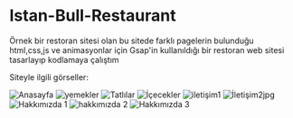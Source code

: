 # Istan-Bull-Restaurant
Örnek bir restoran sitesi olan bu sitede farklı pagelerin bulunduğu html,css,js ve animasyonlar için Gsap'in kullanıldığı bir restoran web sitesi tasarlayıp kodlamaya çalıştım

Siteyle ilgili görseller:

![Anasayfa](https://github.com/8oraa/Istan-Bull-Food-Company/assets/115693805/8ab7a8f5-a1dd-44ee-a1a7-c9220fe3133b)
![yemekler](https://github.com/8oraa/Istan-Bull-Food-Company/assets/115693805/40a216b3-e054-4426-a44c-4fabccf3555b)
![Tatlılar](https://github.com/8oraa/Istan-Bull-Food-Company/assets/115693805/bc7cc2fc-61eb-42c8-a97c-1cf5e9bd91bc)
![İçecekler](https://github.com/8oraa/Istan-Bull-Food-Company/assets/115693805/9398b6be-89f4-418a-873d-27608042cb96)
![iletişim1](https://github.com/8oraa/Istan-Bull-Food-Company/assets/115693805/631efd90-26e8-467c-bcc7-496703bf5c16)
![İletişim2jpg](https://github.com/8oraa/Istan-Bull-Food-Company/assets/115693805/db6f8d2b-8389-4aca-b276-e75db24b5103)
![Hakkımızda 1](https://github.com/8oraa/Istan-Bull-Food-Company/assets/115693805/7b784304-9b09-4a99-91f2-8916765d6a90)
![hakkımızda 2](https://github.com/8oraa/Istan-Bull-Food-Company/assets/115693805/245ad045-d334-4dc3-a6a2-d6597688dc0a)
![Hakkımızda 3](https://github.com/8oraa/Istan-Bull-Food-Company/assets/115693805/510509c0-3525-4ad6-aca9-a823e4abb96e)
